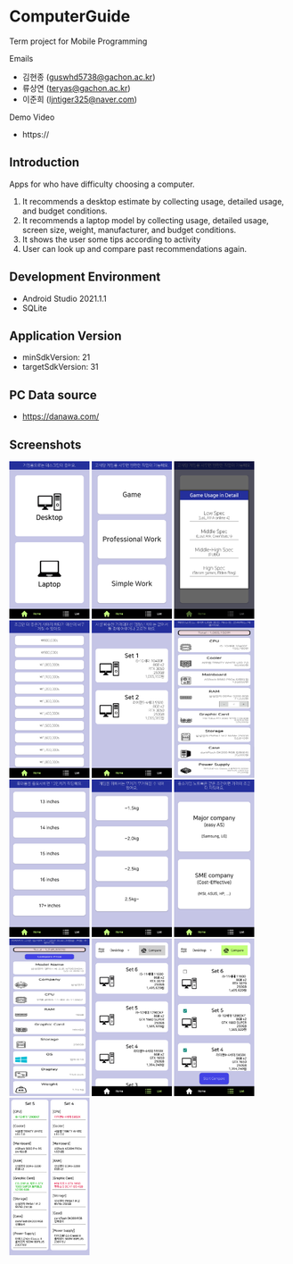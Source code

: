 # ComputerGuide
Term project for Mobile Programming

Emails
- 김현종 (guswhd5738@gachon.ac.kr)
- 류상연 (teryas@gachon.ac.kr)
- 이준희 (ljntiger325@naver.com)

Demo Video
- https://

## Introduction
Apps for who have difficulty choosing a computer.
1. It recommends a desktop estimate by collecting usage, detailed usage, and budget conditions.
2. It recommends a laptop model by collecting usage, detailed usage, screen size, weight, manufacturer, and budget conditions.
3. It shows the user some tips according to activity
4. User can look up and compare past recommendations again.

## Development Environment
- Android Studio 2021.1.1
- SQLite

## Application Version
- minSdkVersion: 21
- targetSdkVersion: 31

## PC Data source
- https://danawa.com/

## Screenshots
<img src="/screenshots/mainScreen.png" width="144" height="282" title="Main Screen" alt="Main Screen"/>
<img src="/screenshots/usageScreen.png" width="144" height="282" title="Usage" alt="Usage"/>
<img src="/screenshots/detailedUsage(Game).png" width="144" height="282" title="Detailed Usage(Game)" alt="Detailed Usage(Game)"/>
<img src="/screenshots/budget.png" width="144" height="282" title="Budget" alt="Budget"/>
<img src="/screenshots/productListScreen.png" width="144" height="282" title="Product List" alt="Product List"/>
<img src="/screenshots/estimateList.jpg" width="144" height="282" title="Estimate List" alt="Estimate List"/>
<img src="/screenshots/screenSize.png" width="144" height="282" title="Screen Size" alt="Screen Size"/>
<img src="/screenshots/weight.png" width="144" height="282" title="Weight" alt="Weight"/>
<img src="/screenshots/manufacturer.png" width="144" height="282" title="Manufacturer" alt="Manufacturer"/>
<img src="/screenshots/laptopSpec.jpg" width="144" height="282" title="Laptop Spec" alt="Laptop Spec"/>
<img src="/screenshots/pastListScreen.png" width="144" height="282" title="Past List" alt="Past List"/>
<img src="/screenshots/compareSelection.png" width="144" height="282" title="Compare Selection" alt="Compare Selection"/>
<img src="/screenshots/compareDesktop.png" width="144" height="282" title="Compare Desktop" alt="Compare Desktop"/>

